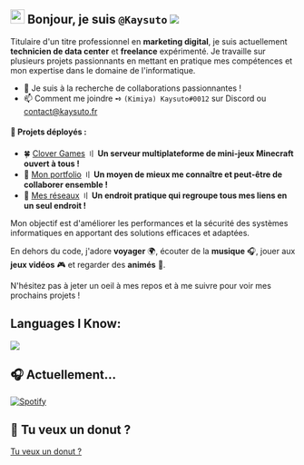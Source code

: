 ## <img src="https://media.giphy.com/media/hvRJCLFzcasrR4ia7z/giphy.gif" width="25px"> Bonjour, je suis `@Kaysuto` ![](https://komarev.com/ghpvc/?username=Kaysuto&color=blue)

Titulaire d'un titre professionnel en **marketing digital**, je suis actuellement **technicien de data center** et **freelance** expérimenté. 
Je travaille sur plusieurs projets passionnants en mettant en pratique mes compétences et mon expertise dans le domaine de l'informatique.

- 🤝 Je suis à la recherche de collaborations passionnantes !
- 📫 Comment me joindre ➺ `(Kimiya) Kaysuto#0012` sur Discord ou contact@kaysuto.fr

#### 🚀 Projets déployés :
- 🍀 [Clover Games](https://www.clovergames.fr) 〢 **Un serveur multiplateforme de mini-jeux Minecraft ouvert à tous !**
- 💼 [Mon portfolio](https://www.kaysuto.fr) 〢 **Un moyen de mieux me connaître et peut-être de collaborer ensemble !**
- 🏹 [Mes réseaux](https://www.solo.to/kaysuto) 〢 **Un endroit pratique qui regroupe tous mes liens en un seul endroit !**

Mon objectif est d'améliorer les performances et la sécurité des systèmes informatiques en apportant des solutions efficaces et adaptées.

En dehors du code, j'adore **voyager** 🌍, écouter de la **musique** 🎧, jouer aux **jeux vidéos** 🎮 et regarder des **animés** 🍿.

N'hésitez pas à jeter un oeil à mes repos et à me suivre pour voir mes prochains projets !

## Languages I Know:

<p align="left"> <a href="https://github.com/Kaysuto"><img src="https://skillicons.dev/icons?i=vscode,replit,github,mongodb,css,html,js,express,bots,nodejs"> </a> </p>

## 🎧 Actuellement...

[![Spotify](https://novatorem-git-master-kaysuto.vercel.app/api/spotify?background_color=0d1117&border_color=ffffff)](https://open.spotify.com/user/de9dz1nuhvvv7hto5ue7lghhb)

## 🍩 Tu veux un donut ?

[Tu veux un donut ?](https://user-images.githubusercontent.com/75412305/196014356-4eda6813-bc61-4e9a-8c57-9e271e97af93.mp4)

<!---
This is a ✨ special ✨ repository because its `README.md` (this file) appears on your GitHub profile.
You can click the Preview link to take a look at your changes.
--->
